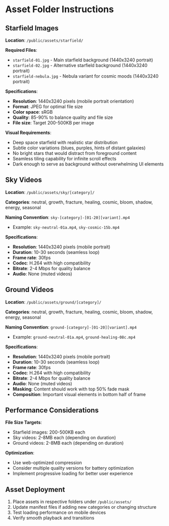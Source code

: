 # Asset Folder Instructions

## Starfield Images

**Location**: `/public/assets/starfield/`

**Required Files**:
- `starfield-01.jpg` - Main starfield background (1440x3240 portrait)
- `starfield-02.jpg` - Alternative starfield background (1440x3240 portrait)
- `starfield-nebula.jpg` - Nebula variant for cosmic moods (1440x3240 portrait)

**Specifications**:
- **Resolution**: 1440x3240 pixels (mobile portrait orientation)
- **Format**: JPEG for optimal file size
- **Color space**: sRGB
- **Quality**: 85-90% to balance quality and file size
- **File size**: Target 200-500KB per image

**Visual Requirements**:
- Deep space starfield with realistic star distribution
- Subtle color variations (blues, purples, hints of distant galaxies)
- No bright stars that would distract from foreground content
- Seamless tiling capability for infinite scroll effects
- Dark enough to serve as background without overwhelming UI elements

## Sky Videos

**Location**: `/public/assets/sky/[category]/`

**Categories**: neutral, growth, fracture, healing, cosmic, bloom, shadow, energy, seasonal

**Naming Convention**: `sky-[category]-[01-20][variant].mp4`
- Example: `sky-neutral-01a.mp4`, `sky-cosmic-15b.mp4`

**Specifications**:
- **Resolution**: 1440x3240 pixels (mobile portrait)
- **Duration**: 10-30 seconds (seamless loop)
- **Frame rate**: 30fps
- **Codec**: H.264 with high compatibility
- **Bitrate**: 2-4 Mbps for quality balance
- **Audio**: None (muted videos)

## Ground Videos

**Location**: `/public/assets/ground/[category]/`

**Categories**: neutral, growth, fracture, healing, cosmic, bloom, shadow, energy, seasonal

**Naming Convention**: `ground-[category]-[01-20][variant].mp4`
- Example: `ground-neutral-01a.mp4`, `ground-healing-08c.mp4`

**Specifications**:
- **Resolution**: 1440x3240 pixels (mobile portrait)
- **Duration**: 10-30 seconds (seamless loop)
- **Frame rate**: 30fps
- **Codec**: H.264 with high compatibility
- **Bitrate**: 2-4 Mbps for quality balance
- **Audio**: None (muted videos)
- **Masking**: Content should work with top 50% fade mask
- **Composition**: Important visual elements in bottom half of frame

## Performance Considerations

**File Size Targets**:
- Starfield images: 200-500KB each
- Sky videos: 2-8MB each (depending on duration)
- Ground videos: 2-8MB each (depending on duration)

**Optimization**:
- Use web-optimized compression
- Consider multiple quality versions for battery optimization
- Implement progressive loading for better user experience

## Asset Deployment

1. Place assets in respective folders under `/public/assets/`
2. Update manifest files if adding new categories or changing structure
3. Test loading performance on mobile devices
4. Verify smooth playback and transitions
